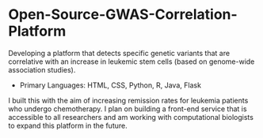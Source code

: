 # Open-Source-GWAS-Correlation-Platform
Developing a platform that detects specific genetic variants that are correlative with an increase in leukemic stem cells (based on genome-wide association studies).
- Primary Languages: HTML, CSS, Python, R, Java, Flask

I built this with the aim of increasing remission rates for leukemia patients who undergo chemotherapy. I plan on building a front-end service that is accessible to all researchers and am working with computational biologists to expand this platform in the future. 
 
